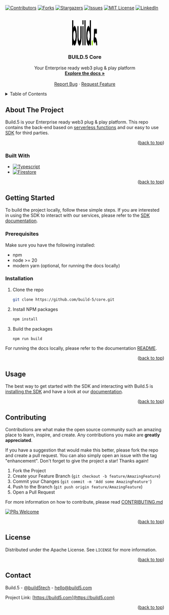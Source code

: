 <!-- Improved compatibility of back to top link: See: https://github.com/othneildrew/Best-README-Template/pull/73 -->
<a name="readme-top"></a>
<!--
*** Thanks for checking out the Best-README-Template. If you have a suggestion
*** that would make this better, please fork the repo and create a pull request
*** or simply open an issue with the tag "enhancement".
*** Don't forget to give the project a star!
*** Thanks again! Now go create something AMAZING! :D
-->



<!-- PROJECT SHIELDS -->
<!--
*** I'm using markdown "reference style" links for readability.
*** Reference links are enclosed in brackets [ ] instead of parentheses ( ).
*** See the bottom of this document for the declaration of the reference variables
*** for contributors-url, forks-url, etc. This is an optional, concise syntax you may use.
*** https://www.markdownguide.org/basic-syntax/#reference-style-links
-->
[![Contributors][contributors-shield]][contributors-url]
[![Forks][forks-shield]][forks-url]
[![Stargazers][stars-shield]][stars-url]
[![Issues][issues-shield]][issues-url]
[![MIT License][license-shield]][license-url]
[![LinkedIn][linkedin-shield]][linkedin-url]



<!-- PROJECT LOGO -->
<br />
<div align="center">
  <a href="https://github.com/build-5/core">
    <img src="docs/static/img/logo.svg" alt="BUILD.5 logo" width="80" height="80">
  </a>

<h3 align="center">BUILD.5 Core</h3>

  <p align="center">
    Your Enterprise ready web3 plug & play platform
    <br />
    <a href="https://developer.build5.com/"><strong>Explore the docs »</strong></a>
    <br />
    <br />
    <a href="https://github.com/build-5/core/issues/new?template=bug_report.md">Report Bug</a>
    ·
    <a href="https://github.com/build-5/core/issues/new?template=feature_request.md">Request Feature</a>
  </p>
</div>

<!-- TABLE OF CONTENTS -->
<details>
  <summary>Table of Contents</summary>
  <ol>
    <li>
      <a href="#about-the-project">About The Project</a>
      <ul>
        <li><a href="#built-with">Built With</a></li>
      </ul>
    </li>
    <li>
      <a href="#getting-started">Getting Started</a>
      <ul>
        <li><a href="#prerequisites">Prerequisites</a></li>
        <li><a href="#installation">Installation</a></li>
      </ul>
    </li>
    <li><a href="#usage">Usage</a></li>
    <li><a href="#contributing">Contributing</a></li>
    <li><a href="#license">License</a></li>
    <li><a href="#contact">Contact</a></li>
  </ol>
</details>



<!-- ABOUT THE PROJECT -->
## About The Project

Build.5 is your Enterprise ready web3 plug & play platform. This repo contains the back-end based on [serverless functions](./packages/functions/) and our easy to use [SDK](./packages/sdk/) for third parties.

<p align="right">(<a href="#readme-top">back to top</a>)</p>



### Built With

* [![Typescript][Typescript]][Typescript-url]
* [![Firestore][Firestore]][Firestore-url]

<p align="right">(<a href="#readme-top">back to top</a>)</p>



<!-- GETTING STARTED -->
## Getting Started

To build the project locally, follow these simple steps. If you are interested in using the SDK to interact with our services, please refer to the [SDK documentation](https://developer.build5.com/).

### Prerequisites

Make sure you have the following installed:

* npm
* node >= 20
* modern yarn (optional, for running the docs locally)



### Installation

1. Clone the repo
   ```sh
   git clone https://github.com/build-5/core.git
   ```
2. Install NPM packages
   ```sh
   npm install
   ```
3. Build the packages
   ```sh
   npm run build
   ```

For running the docs locally, please refer to the documentation [README](./docs/README.md).

<p align="right">(<a href="#readme-top">back to top</a>)</p>



<!-- USAGE EXAMPLES -->
## Usage

The best way to get started with the SDK and interacting with Build.5 is [installing the SDK](https://www.npmjs.com/package/@build-5/sdk) and have a look at our [documentation](https://developer.build5.com).

<p align="right">(<a href="#readme-top">back to top</a>)</p>



<!-- CONTRIBUTING -->
## Contributing

Contributions are what make the open source community such an amazing place to learn, inspire, and create. Any contributions you make are **greatly appreciated**.

If you have a suggestion that would make this better, please fork the repo and create a pull request. You can also simply open an issue with the tag "enhancement".
Don't forget to give the project a star! Thanks again!

1. Fork the Project
2. Create your Feature Branch (`git checkout -b feature/AmazingFeature`)
3. Commit your Changes (`git commit -m 'Add some AmazingFeature'`)
4. Push to the Branch (`git push origin feature/AmazingFeature`)
5. Open a Pull Request

For more information on how to contribute, please read [CONTRIBUTING.md](./CONTRIBUTING.md)

[![PRs Welcome](https://img.shields.io/badge/PRs-welcome-brightgreen.svg?style=flat-square)](https://github.com/build-5/core/pulls)

<p align="right">(<a href="#readme-top">back to top</a>)</p>



<!-- LICENSE -->
## License

Distributed under the Apache License. See `LICENSE` for more information.

<p align="right">(<a href="#readme-top">back to top</a>)</p>



<!-- CONTACT -->
## Contact

Build.5 - [@build5tech](https://twitter.com/build5tech) - hello@build5.com

Project Link: [https://build5.com](https://build5.com)

<p align="right">(<a href="#readme-top">back to top</a>)</p>



<!-- MARKDOWN LINKS & IMAGES -->
<!-- https://www.markdownguide.org/basic-syntax/#reference-style-links -->
[contributors-shield]: https://img.shields.io/github/contributors/build-5/core.svg?style=for-the-badge
[contributors-url]: https://github.com/build-5/core/graphs/contributors
[forks-shield]: https://img.shields.io/github/forks/build-5/core.svg?style=for-the-badge
[forks-url]: https://github.com/build-5/core/network/members
[stars-shield]: https://img.shields.io/github/stars/build-5/core.svg?style=for-the-badge
[stars-url]: https://github.com/build-5/core/stargazers
[issues-shield]: https://img.shields.io/github/issues/build-5/core.svg?style=for-the-badge
[issues-url]: https://github.com/build-5/core/issues
[license-shield]: https://img.shields.io/github/license/build-5/core.svg?style=for-the-badge
[license-url]: https://github.com/build-5/core/blob/master/LICENSE
[linkedin-shield]: https://img.shields.io/badge/-LinkedIn-black.svg?style=for-the-badge&logo=linkedin&colorB=555
[linkedin-url]: https://linkedin.com/company/build5/
[Typescript]: https://img.shields.io/badge/TypeScript-007ACC?style=for-the-badge&logo=typescript&logoColor=white
[Typescript-url]: https://www.typescriptlang.org/
[Firestore]: https://img.shields.io/badge/Firebase-FFCA28?style=for-the-badge&logo=firebase&logoColor=black
[Firestore-url]: https://firebase.google.com/
